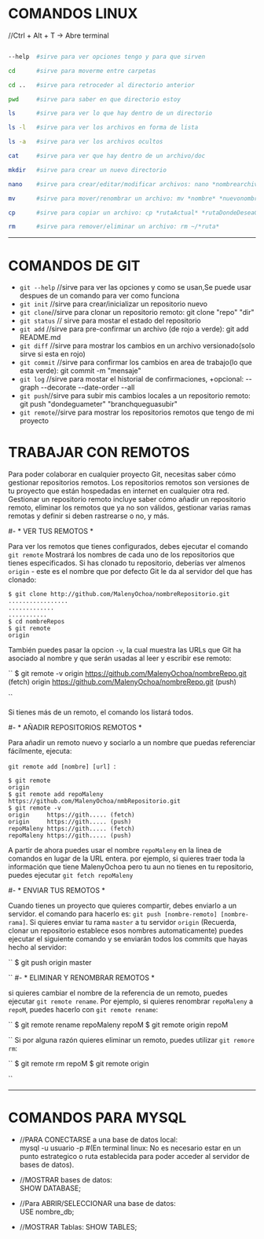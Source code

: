 
# COMANDOS LINUX

//Ctrl + Alt + T  -> Abre terminal
```bash

--help  #sirve para ver opciones tengo y para que sirven

cd      #sirve para moverme entre carpetas

cd ..   #sirve para retroceder al directorio anterior

pwd		#sirve para saber en que directorio estoy

ls      #sirve para ver lo que hay dentro de un directorio

ls -l  	#sirve para ver los archivos en forma de lista

ls -a   #sirve para ver los archivos ocultos

cat     #sirve para ver que hay dentro de un archivo/doc

mkdir	#sirve para crear un nuevo directorio

nano	#sirve para crear/editar/modificar archivos: nano *nombrearchivo*

mv 		#sirve para mover/renombrar un archivo: mv *nombre* *nuevonombre*

cp 		#sirve para copiar un archivo: cp *rutaActual* *rutaDondeDeseaCopiar*

rm 		#sirve para remover/eliminar un archivo: rm ~/*ruta*


```


--------------------------------------------------------------------------------



# COMANDOS DE GIT

- `git --help` //sirve para ver las opciones y como se usan,Se puede usar despues de un comando para ver como funciona
- `git init` //sirve para crear/inicializar un repositorio nuevo
- `git clone`//sirve para clonar un repositorio remoto: git clone "repo" "dir"
- `git status` // sirve para mostar el estado del repositorio
- `git add` //sirve para pre-confirmar un archivo (de rojo a verde): git add README.md
- `git diff` //sirve para mostrar los cambios en un archivo versionado(solo sirve si esta en rojo)
- `git commit` //sirve para confirmar los cambios en area de trabajo(lo que esta verde): git commit -m "mensaje"
- `git log` //sirve para mostar el historial de confirmaciones, +opcional: --graph --decorate --date-order --all
- `git push`//sirve para subir mis cambios locales a un repositorio remoto: git push "dondeguameter" "branchqueguasubir"
- `git remote`//sirve para mostrar los repositorios remotos que tengo de mi proyecto

# TRABAJAR CON REMOTOS
Para poder colaborar en cualquier proyecto Git, necesitas saber cómo gestionar repositorios remotos.
Los repositorios remotos son versiones de tu proyecto que están hospedadas en internet en cualquier otra red.
Gestionar un repositorio remoto incluye saber cómo añadir un repositorio remoto, eliminar los remotos que ya no son válidos,
gestionar varias ramas remotas y definir si deben rastrearse o no, y más.

#- * VER TUS REMOTOS *

Para ver los remotos que tienes configurados, debes ejecutar el comando `git remote`
Mostrará los nombres de cada uno de los repositorios que tienes especificados. Si has clonado tu repositorio, deberías ver
almenos `origin` - este es el nombre que por defecto Git le da al servidor del que has clonado:

```
$ git clone http://github.com/MalenyOchoa/nombreRepositorio.git
.................
.............
...........
$ cd nombreRepos
$ git remote
origin

```
También puedes pasar la opcion `-v`, la cual muestra las URLs que Git ha asociado al nombre
y que serán usadas al leer y escribir ese remoto:


``
$ git remote -v
origin https://github.com/MalenyOchoa/nombreRepo.git  (fetch)
origin https://github.com/MalenyOchoa/nombreRepo.git (push)

``

Si tienes más de un remoto, el comando los listará todos.


#- * AÑADIR REPOSITORIOS REMOTOS *

Para añadir un remoto nuevo y sociarlo a un nombre que puedas referenciar fácilmente,
ejecuta:

 `git remote add [nombre] [url] `:


```
$ git remote
origin
$ git remote add repoMaleny https://github.com/MalenyOchoa/nmbRepositorio.git
$ git remote -v
origin     https://gith..... (fetch)
origin     https://gith..... (push)
repoMaleny https://gith..... (fetch)
repoMaleny https://gith..... (push)

```

A partir de ahora puedes usar el nombre `repoMaleny` en la linea de comandos en lugar de la URL entera.
por ejemplo, si quieres traer toda la información que tiene MalenyOchoa pero tu aun no tienes en tu repositorio,
puedes ejecutar `git fetch repoMaleny`

#- * ENVIAR TUS REMOTOS *

Cuando tienes un proyecto que quieres compartir, debes enviarlo a un servidor.
el comando para hacerlo es: `git push [nombre-remoto] [nombre-rama]`.
Si quieres enviar tu rama `master` a tu servidor `origin` 
(Recuerda, clonar un repositorio establece esos nombres automaticamente)
puedes ejecutar el siguiente comando y se enviarán todos los commits que hayas hecho al servidor:

``
$ git push origin master

``
#- * ELIMINAR Y RENOMBRAR REMOTOS *

si quieres cambiar el nombre de la referencia de un remoto, puedes ejecutar `git remote rename`.
Por ejemplo, si quieres renombrar `repoMaleny` a `repoM`, puedes hacerlo con `git remote rename`:

``
$ git remote rename repoMaleny repoM
$ git remote
origin
repoM

``
Si por alguna razón quieres eliminar un remoto, puedes utilizar `git remore rm`:

``
$ git remote rm repoM
$ git remote
origin


``








-------------------------------------------------------------------------------



# COMANDOS PARA MYSQL

- //PARA CONECTARSE a una base de datos local:  
mysql -u usuario -p    #(En terminal linux: No es necesario estar en un punto estrategico
o ruta establecida para poder acceder al servidor de bases de datos).

- //MOSTRAR bases de datos:   
SHOW DATABASE;

- //Para ABRIR/SELECCIONAR una base de datos:  
USE nombre_db;

- //MOSTRAR Tablas:
SHOW TABLES;
